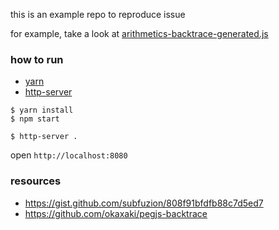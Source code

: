 this is an example repo to reproduce issue

for example, take a look at [arithmetics-backtrace-generated.js](https://github.com/vyorkin-play/pegjs-trace-issue/blob/master/src/arithmetics-backtrace-generated.js#L19)

### how to run

* [yarn](https://github.com/yarnpkg/yarn)
* [http-server](https://github.com/indexzero/http-server)

```
$ yarn install
$ npm start

$ http-server .
```

open `http://localhost:8080`

### resources

* https://gist.github.com/subfuzion/808f91bfdfb88c7d5ed7
* https://github.com/okaxaki/pegjs-backtrace
